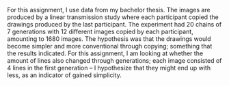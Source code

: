 For this assignment, I use data from my bachelor thesis. The images are produced by a linear transmission study where each participant copied the drawings produced by the last participant. The experiment had 20 chains of 7 generations with 12 different images copied by each participant, amounting to 1680 images. The hypothesis was that the drawings would become simpler and more conventional through copying; something that the results indicated. For this assignment, I am looking at whether the amount of lines also changed through generations; each image consisted of 4 lines in the first generation – I hypothesize that they might end up with less, as an indicator of gained simplicity.
